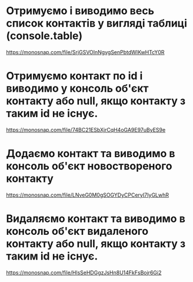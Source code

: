 # Отримуємо і виводимо весь список контактів у вигляді таблиці (console.table)

https://monosnap.com/file/SrjGSVOInNgvgSenPbtdWIKwHTcY0R

# Отримуємо контакт по id і виводимо у консоль об'єкт контакту або null, якщо контакту з таким id не існує.

https://monosnap.com/file/74BC21ESbXjrCqH4oGA9E97uByES9e

# Додаємо контакт та виводимо в консоль об'єкт новоствореного контакту

https://monosnap.com/file/LNveG0M0gSOGYDyCPCeryI7IyGLwhR

# Видаляємо контакт та виводимо в консоль об'єкт видаленого контакту або null, якщо контакту з таким id не існує.

https://monosnap.com/file/HlsSeHDGgzJsHn8U14FkFsBojr6Gi2
